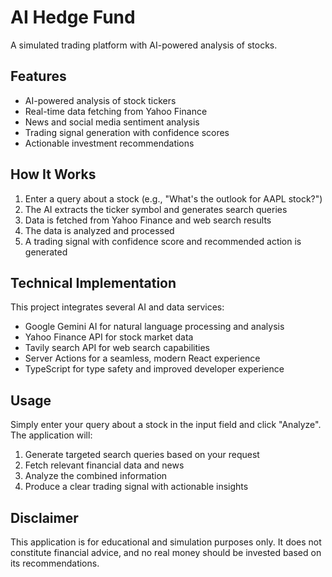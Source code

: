 # AI Hedge Fund

A simulated trading platform with AI-powered analysis of stocks.

## Features

- AI-powered analysis of stock tickers
- Real-time data fetching from Yahoo Finance
- News and social media sentiment analysis
- Trading signal generation with confidence scores
- Actionable investment recommendations

## How It Works

1. Enter a query about a stock (e.g., "What's the outlook for AAPL stock?")
2. The AI extracts the ticker symbol and generates search queries
3. Data is fetched from Yahoo Finance and web search results
4. The data is analyzed and processed
5. A trading signal with confidence score and recommended action is generated

## Technical Implementation

This project integrates several AI and data services:

- Google Gemini AI for natural language processing and analysis
- Yahoo Finance API for stock market data
- Tavily search API for web search capabilities
- Server Actions for a seamless, modern React experience
- TypeScript for type safety and improved developer experience

## Usage

Simply enter your query about a stock in the input field and click "Analyze". The application will:

1. Generate targeted search queries based on your request
2. Fetch relevant financial data and news
3. Analyze the combined information
4. Produce a clear trading signal with actionable insights

## Disclaimer

This application is for educational and simulation purposes only. It does not constitute financial advice, and no real money should be invested based on its recommendations.
